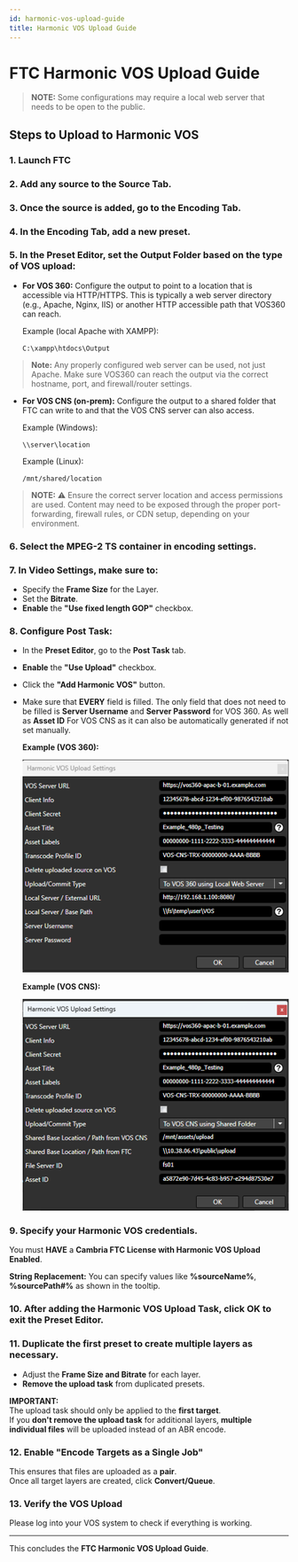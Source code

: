 ```yaml
---
id: harmonic-vos-upload-guide
title: Harmonic VOS Upload Guide
---
```


# FTC Harmonic VOS Upload Guide

> **NOTE:** Some configurations may require a local web server that needs to be open to the public.

## Steps to Upload to Harmonic VOS

### 1. Launch FTC

### 2. Add any source to the **Source Tab**.  

### 3. Once the source is added, go to the **Encoding Tab**.

### 4. In the Encoding Tab, **add a new preset**.

### 5. In the **Preset Editor**, set the **Output Folder** based on the type of VOS upload:

- **For VOS 360:** Configure the output to point to a location that is accessible via HTTP/HTTPS. This is typically a web server directory (e.g., Apache, Nginx, IIS) or another HTTP accessible path that VOS360 can reach.
  
  Example (local Apache with XAMPP):  
  ```
  C:\xampp\htdocs\Output
  ```
>  **Note:** Any properly configured web server can be used, not just Apache. Make sure VOS360 can reach the output via the correct hostname, port, and firewall/router settings.
  
- **For VOS CNS (on-prem):** Configure the output to a shared folder that FTC can write to and that the VOS CNS server can also access.
  
  Example (Windows):  
  ```
  \\server\location
  ```
  Example (Linux):
  ```
  /mnt/shared/location
  ```

> **NOTE:** ⚠️ Ensure the correct server location and access permissions are used. Content may need to be exposed through the proper port-forwarding, firewall rules, or CDN setup, depending on your environment.

### 6. Select the **MPEG-2 TS** container in encoding settings.

### 7. In **Video Settings**, make sure to:
- Specify the **Frame Size** for the Layer.
- Set the **Bitrate**.
- **Enable** the **"Use fixed length GOP"** checkbox.


### 8. Configure **Post Task**:
- In the **Preset Editor**, go to the **Post Task** tab.
- **Enable** the **"Use Upload"** checkbox.
- Click the **"Add Harmonic VOS"** button.
- Make sure that **EVERY** field is filled. The only field that does not need to be filled is **Server Username** and **Server Password** for VOS 360. As well as **Asset ID** For VOS CNS as it can also be automatically generated if not set manually.

	**Example (VOS 360):**
	
   ![VOS360](05_VOS360.png)

	**Example (VOS CNS):**
	
   ![VOSCNS](06_VOSCNS.png)

   

### 9. Specify your **Harmonic VOS credentials**.

 You must **HAVE** a **Cambria FTC License with Harmonic VOS Upload Enabled**.

 
 **String Replacement:** You can specify values like **%sourceName%**, **%sourcePath#%** as shown in the tooltip.

### 10. After adding the **Harmonic VOS Upload Task**, click **OK** to exit the Preset Editor.

### 11. **Duplicate the first preset** to create multiple layers as necessary.
- Adjust the **Frame Size and Bitrate** for each layer.
- **Remove the upload task** from duplicated presets.

 **IMPORTANT:**  
 The upload task should only be applied to the **first target**.  
 If you **don't remove the upload task** for additional layers, **multiple individual files** will be uploaded instead of an ABR encode.

### 12. **Enable "Encode Targets as a Single Job"**  
This ensures that files are uploaded as a **pair**.  
Once all target layers are created, click **Convert/Queue**.

   
   

### 13. **Verify the VOS Upload**  
Please log into your VOS system to check if everything is working.

---

This concludes the **FTC Harmonic VOS Upload Guide**.
